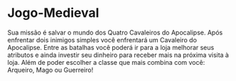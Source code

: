 # Jogo-Medieval
  Sua missão é salvar o mundo dos Quatro Cavaleiros do Apocalipse. Após enfrentar dois inimigos simples você enfrentará um Cavaleiro do Apocalipse.
  Entre as batalhas você poderá ir para a loja melhorar seus atributos e ainda investir seu dinheiro para receber mais na próxima visita à loja.
  Além de poder escolher a classe que mais combina com você: Arqueiro, Mago ou Guerreiro!
